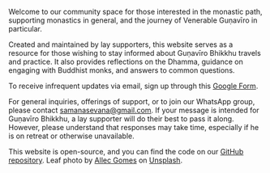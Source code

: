 Welcome to our community space for those interested in the monastic path, supporting monastics in general, and the journey of Venerable Guṇavīro in particular.

Created and maintained by lay supporters, this website serves as a resource for those wishing to stay informed about Guṇavīro Bhikkhu travels and practice. It also provides reflections on the Dhamma, guidance on engaging with Buddhist monks, and answers to common questions.

To receive infrequent updates via email, sign up through this [Google Form](https://forms.gle/NkBQv5JfWmNcXNnZA).

For general inquiries, offerings of support, or to join our WhatsApp group, please contact [samanasevana@gmail.com](mailto:samanasevana@gmail.com). If your message is intended for Guṇavīro Bhikkhu, a lay supporter will do their best to pass it along. However, please understand that responses may take time, especially if he is on retreat or otherwise unavailable.

This website is open-source, and you can find the code on our [GitHub repository](https://github.com/samanasevana/samanasevanasite). Leaf photo by [Allec Gomes](https://unsplash.com/@allecgomes) on [Unsplash](https://unsplash.com/photos/yellow-leaf-in-black-background-BmH_BwvBvvs).
